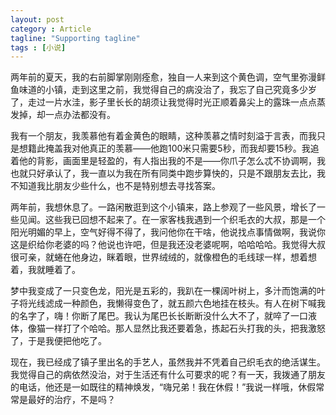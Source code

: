 ```yaml
---
layout: post
category : Article
tagline: "Supporting tagline"
tags : [小说]
---
```


两年前的夏天，我的右前脚掌刚刚痊愈，独自一人来到这个黄色调，空气里弥漫鲜鱼味道的小镇，走到这里之前，我觉得自己的病没治了，我忘了自己究竟多少岁了，走过一片水洼，影子里长长的胡须让我觉得时光正顺着鼻尖上的露珠一点点蒸发掉，却一点办法都没有。

我有一个朋友，我羡慕他有着金黄色的眼睛，这种羡慕之情时刻溢于言表，而我只是想籍此掩盖我对他真正的羡慕——他跑100米只需要5秒，而我却要15秒。我追着他的背影，画面里是轻盈的，有人指出我的不是——你爪子怎么忒不协调啊，我也就只好承认了，我一直以为我在所有同类中跑步算快的，只是不跟朋友去比，我不知道我比朋友少些什么，也不是特别想去寻找答案。

两年前，我想休息了。一路闲散逛到这个小镇来，路上参观了一些风景，增长了一些见闻。这些我已回想不起来了。在一家客栈我遇到一个织毛衣的大叔，那是一个阳光明媚的早上，空气好得不得了，我问他你在干啥，他说找点事情做啊，我说你这是织给你老婆的吗？他说也许吧，但是我还没老婆呢啊，哈哈哈哈。我觉得大叔很可亲，就蜷在他身边，眯着眼，世界绒绒的，就像橙色的毛线球一样，想着想着，我就睡着了。

梦中我变成了一只变色龙，阳光是五彩的，我趴在一棵阔叶树上，多汁而饱满的叶子将光线滤成一种颜色，我懒得变色了，就五颜六色地挂在枝头。有人在树下喊我的名字了，嗨！你断了尾巴。我认为尾巴长长断断没什么大不了，就啐了一口液体，像猫一样打了个哈哈。那人显然比我还要着急，拣起石头打我的头，把我激怒了，于是我便把他吃了。

现在，我已经成了镇子里出名的手艺人，虽然我并不凭着自己织毛衣的绝活谋生。我觉得自己的病依然没治，对于生活还有什么可要求的呢？有一天，我拨通了朋友的电话，他还是一如既往的精神焕发，“嗨兄弟！我在休假！”我说一样哦，休假常常是最好的治疗，不是吗？